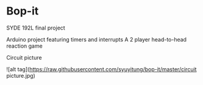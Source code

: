 # Bop-it

SYDE 192L final project

Arduino project featuring timers and interrupts
A 2 player head-to-head reaction game

Circuit picture


![alt tag](https://raw.githubusercontent.com/syuyitung/bop-it/master/circuit picture.jpg)
